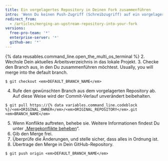 ```yaml
---
title: Ein vorgelagertes Repository in Deinen Fork zusammenführen
intro: 'Wenn Du keinen Push-Zugriff (Schreibzugriff) auf ein vorgelagertes Repository hast, kannst Du Commits von diesem Repository in Deine eigene Fork abrufen.'
redirect_from:
  - /articles/merging-an-upstream-repository-into-your-fork
versions:
  free-pro-team: '*'
  enterprise-server: '*'
  github-ae: '*'
---
```


{% data reusables.command_line.open_the_multi_os_terminal %}
2. Wechsle Dein aktuelles Arbeitsverzeichnis in das lokale Projekt.
3. Checke den Branch aus, in den Du zusammenführen möchtest. Usually, you will merge into the default branch.
  ```shell
  $ git checkout <em>DEFAULT_BRANCH_NAME</em>
  ```
4. Rufe den gewünschten Branch aus dem vorgelagerten Repository ab. Auf diese Weise wird der Commit-Verlauf unverändert beibehalten.
  ```shell
  $ git pull https://{% data variables.command_line.codeblock %}/<em>ORIGINAL_OWNER</em>/<em>ORIGINAL_REPOSITORY</em>.git <em>BRANCH_NAME</em>
  ```
5. Wenn Konflikte auftreten, behebe sie. Weitere Informationen findest Du unter „[Mergekonflikte beheben](/articles/addressing-merge-conflicts)“.
6. Gib den Merge frei.
7. Überprüfe die Änderungen, und stelle sicher, dass alles in Ordnung ist.
8. Übertrage den Merge in Dein GitHub-Repository.
  ```shell
  $ git push origin <em>DEFAULT_BRANCH_NAME</em>
  ```
